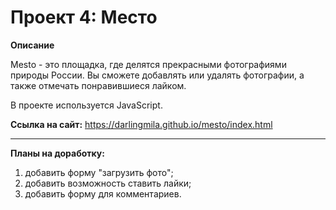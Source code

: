 # Проект 4: Место

**Описание**

Mesto - это площадка, где делятся прекрасными фотографиями природы России. Вы сможете добавлять или удалять фотографии, а также отмечать понравившиеся лайком. 

В проекте используется JavaScript.

**Ссылка на сайт:** https://darlingmila.github.io/mesto/index.html

***

**Планы на доработку:**
1. добавить форму "загрузить фото";
2. добавить возможность ставить лайки;
3. добавить форму для комментариев.
